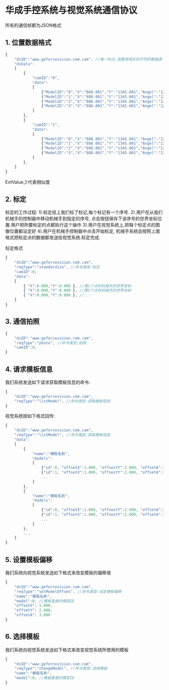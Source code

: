 华成手控系统与视觉系统通信协议
===========================

所有的通信帧都为JSON格式

## 1. 位置数据格式

```javascript
{
    "dsID":"www.geforcevision.com.cam", //唯一标识,我要用来区别不同的数据源
    "dsData":
    [
        {
            "camID":"0",
            "data":
            [
                {"ModelID":"0","X":"888.001","Y":"1345.001","Angel":"123.123","ExtValue_0":null,"ExtValue_1":null},
                {"ModelID":"1","X":"888.001","Y":"1345.001","Angel":"123.123","ExtValue_0":null,"ExtValue_1":null},
                {"ModelID":"2","X":"888.001","Y":"1345.001","Angel":"123.123","ExtValue_0":null,"ExtValue_1":null},
                {"ModelID":"3","X":"888.001","Y":"1345.001","Angel":"123.123","ExtValue_0":null,"ExtValue_1":null}
            ]
        },
        {
            "camID":"1",
            "data":
            [
                {"ModelID":"0","X":"888.001","Y":"1345.001","Angel":"123.123","ExtValue_0":null,"ExtValue_1":null},
                {"ModelID":"1","X":"888.001","Y":"1345.001","Angel":"123.123","ExtValue_0":null,"ExtValue_1":null},
                {"ModelID":"2","X":"888.001","Y":"1345.001","Angel":"123.123","ExtValue_0":null,"ExtValue_1":null},
                {"ModelID":"3","X":"888.001","Y":"1345.001","Angel":"123.123","ExtValue_0":null,"ExtValue_1":null}
            ]
        },
    ]
}
```

ExtValue_1:代表相似度

## 2. 标定

标定的工作过程:
1).标定纸上我们标了标记,每个标记有一个序号.
2).用户在从我们机械手的控制器中移动机械手到指定的序号, 点击按钮保存下该序号的世界坐标位置.用户把所要标定的点都执行这个操作
3).用户在视觉系统上,把每个标定点的图像位置都设定好
4).用户在机械手控制器中点击开始标定, 机械手系统会按照上面格式把标定点的数据都发送给视觉系统.标定完成.

标定格式

```javascript
{
    "dsID":"www.geforcevision.com.cam",
    "reqType":"standardize", //命令类型:标定
    "camID":0,
    "data":
    [
        { "X":0.000,"Y":0.000 }, //第1个点的机械手的世界坐标
        { "X":0.000,"Y":0.000 }, //第2个点的机械手的世界坐标
        { "X":0.000,"Y":0.000 }, //...
    ]
}
```

## 3. 通信拍照

```javascript
{
    "dsID":"www.geforcevision.com.cam",
    "reqType":"photo", //命令类型:拍照
    "camID":0,
}
```


## 4. 请求模板信息

我们系统发送如下请求获取模板信息的命令:

```javascript
{
    "dsID":"www.geforcevision.com.cam",
    "reqType":"listModel", //命令类型:获取模板信息
}
```

视觉系统按如下格式回传:


```javascript
{
    "dsID":"www.geforcevision.com.cam",
    "reqType":"listModel", //命令类型:获取模板信息
    "data":
    [
        {
            "name":"模板名称",
            "models":
            [
                {"id":0, "offsetX":1.000, "offsestY":2.000, "offsetA":3.000, "modelImgPath":"http://图片在视觉服务器系统中的路径.png"},
                {"id":1, "offsetX":1.000, "offsestY":2.000, "offsetA":3.000, "modelImgPath":"http://图片在视觉服务器系统中的路径.png"},
                ...
            ]
        },
        {
            "name":"模板名称",
            "models":
            [
                {"id":0, "offsetX":1.000, "offsestY":2.000, "offsetA":3.000, "modelImgPath":"http://图片在视觉服务器系统中的路径.png"},
                {"id":1, "offsetX":1.000, "offsestY":2.000, "offsetA":3.000, "modelImgPath":"http://图片在视觉服务器系统中的路径.png"},
                ...
            ]
        },
        ...
    ]
}
```

## 5. 设置模板偏移

我们系统向视觉系统发送如下格式来改变模板的偏移值

```javascript
{
    "dsID":"www.geforcevision.com.cam",
    "reqType":"setModelOffset", //命令类型:设定模板偏移
    "name":"模板名称",
    "model":0, //模板里面的模型ID
    "offsetX": 1.000,
    "offsetY": 2.000,
    "offsetA": 3.000
}
```

## 6. 选择模板

我们系统向视觉系统发送如下格式来改变视觉系统所使用的模板

```javascript
{
    "dsID":"www.geforcevision.com.cam",
    "reqType":"changeModel", //命令类型:选择模板
    "name":"模板名称",
    "model":0, //模板里面的模型ID
}
```





